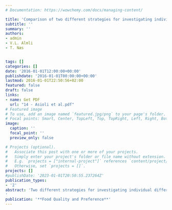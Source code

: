 ```yaml
---
# Documentation: https://wowchemy.com/docs/managing-content/

title: 'Comparison of two different strategies for investigating individual differences among consumers in choice experiments. A case study based on preferences for iced coffee in Norway'
subtitle: ''
summary: ''
authors:
- admin 
- V.L. Almli
- T. Næs


tags: []
categories: []
date: '2016-01-01T12:00:00+00:00'
publishdate: '2016-01-01T00:00:00+00:00'
lastmod: 2016-01-01T22:50:56+02:00
featured: false
draft: false
links: 
- name: Get PDF
  url: "14 - Asioli et al.pdf"
# Featured image
# To use, add an image named `featured.jpg/png` to your page's folder.
# Focal points: Smart, Center, TopLeft, Top, TopRight, Left, Right, BottomLeft, Bottom, BottomRight.
image:
  caption: ''
  focal_point: ''
  preview_only: false

# Projects (optional).
#   Associate this post with one or more of your projects.
#   Simply enter your project's folder or file name without extension.
#   E.g. `projects = ["internal-project"]` references `content/project/deep-learning/index.md`.
#   Otherwise, set `projects = []`.
projects: []
#publishDate: '2023-01-01T20:50:55.237264Z'
publication_types: 
- '2'
abstract: 'Two different strategies for investigating individual differences among consumers in choice experiments using the Mixed Logit Model are compared. The study is based on a consumer study of iced coffees in Norway. Consumers (n = 102) performed a choice task of twenty different iced coffee profiles varying in coffee type, production origin, calorie content and price following an orthogonal design. Consumer attributes, such as socio-demographics, attitudes and habits, were also collected. Choice data were first analyzed using the Mixed Logit Model and then two different approaches were adopted for investigating consumer attributes. The first strategy, called one-step strategy, includes the consumer attributes directly in the Mixed Logit Model. The second strategy, called multi-step strategy, combines different methods of analysis such as Mixed Logit Model based on the design factors only, followed by Principal Component Analysis and Partial Least Squares regression to study consumer attributes. The two approaches are compared in terms of data analysis methodologies, outcomes, practical issues, user friendliness, and interpretation. Overall, we think the multi-step strategy is the one to be preferred in most practical applications because of its flexibility and stronger exploratory capabilities.
'
publication: '**Food Quality and Preference**'
---
```

